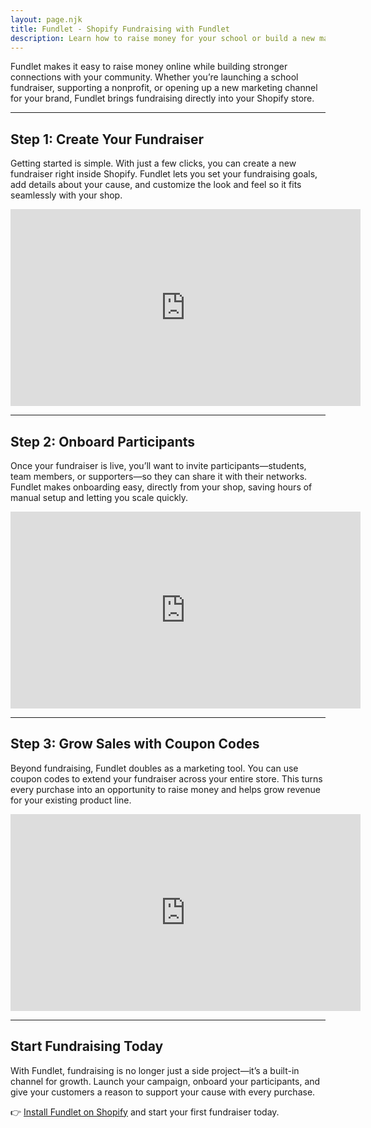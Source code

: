 ```yaml
---
layout: page.njk
title: Fundlet - Shopify Fundraising with Fundlet
description: Learn how to raise money for your school or build a new marketing channel for your brand with Shopify Fundraising from Fundlet Fundraiser.
---
```


Fundlet makes it easy to raise money online while building stronger connections with your community. Whether you’re launching a school fundraiser, supporting a nonprofit, or opening up a new marketing channel for your brand, Fundlet brings fundraising directly into your Shopify store.  

---

## Step 1: Create Your Fundraiser  

Getting started is simple. With just a few clicks, you can create a new fundraiser right inside Shopify. Fundlet lets you set your fundraising goals, add details about your cause, and customize the look and feel so it fits seamlessly with your shop.  

<iframe width="560" height="315" src="https://www.youtube.com/embed/P-39Nd9xclA" frameborder="0" allowfullscreen></iframe>

---

## Step 2: Onboard Participants  

Once your fundraiser is live, you’ll want to invite participants—students, team members, or supporters—so they can share it with their networks. Fundlet makes onboarding easy, directly from your shop, saving hours of manual setup and letting you scale quickly.  

<iframe width="560" height="315" src="https://www.youtube.com/embed/KLyatXgPyac" frameborder="0" allowfullscreen></iframe>

---

## Step 3: Grow Sales with Coupon Codes  

Beyond fundraising, Fundlet doubles as a marketing tool. You can use coupon codes to extend your fundraiser across your entire store. This turns every purchase into an opportunity to raise money and helps grow revenue for your existing product line.  

<iframe width="560" height="315" src="https://www.youtube.com/embed/KUwFt9E6PRI" frameborder="0" allowfullscreen></iframe>

---

## Start Fundraising Today  

With Fundlet, fundraising is no longer just a side project—it’s a built-in channel for growth. Launch your campaign, onboard your participants, and give your customers a reason to support your cause with every purchase.  

👉 [Install Fundlet on Shopify](https://apps.shopify.com/fundlet) and start your first fundraiser today.
